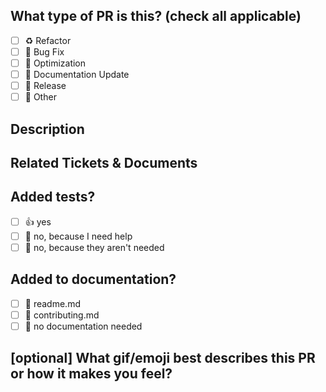 <!-- This template is NOT for APP MANIFEST -->

<!--
  For Work In Progress Pull Requests, please use the Draft PR feature,
  see https://github.blog/2019-02-14-introducing-draft-pull-requests/ for further details.

  For a timely review/response, please avoid force-pushing additional
  commits if your PR already received reviews or comments.

  Before submitting a Pull Request, please ensure you've done the following:
  - 📖 Read the Contributing Guide: https://github.com/brave-simpletons/scoop-the-business/blob/HEAD/.github/CONTRIBUTING.md.
  - 👷‍♀️ Create small PRs.
  - ✅ Provide tests for your changes. [when possible]
  - 📝 Use descriptive commit messages.
  - 📗 Update any related documentation and include any relevant screenshots.
-->

## What type of PR is this? (check all applicable)

- [ ] ♻️ Refactor
- [ ] 🐛 Bug Fix
- [ ] 👷 Optimization
- [ ] 📝 Documentation Update
- [ ] 🔖 Release
- [ ] 🚩 Other

## Description
<!-- Please do not leave this blank -->

## Related Tickets & Documents
<!-- Please use this format link issue numbers: Fixes #123 https://docs.github.com/en/free-pro-team@latest/github/managing-your-work-on-github/linking-a-pull-request-to-an-issue#linking-a-pull-request-to-an-issue-using-a-keyword-->

## Added tests?

- [ ] 👍 yes
- [ ] 🙋 no, because I need help
- [ ] 🙅 no, because they aren't needed

## Added to documentation?

- [ ] 📜 readme.md
- [ ] 📜 contributing.md
- [ ] 🙅 no documentation needed

## [optional] What gif/emoji best describes this PR or how it makes you feel?
<!-- Example to get some : https://www.webfx.com/tools/emoji-cheat-sheet/ -->
